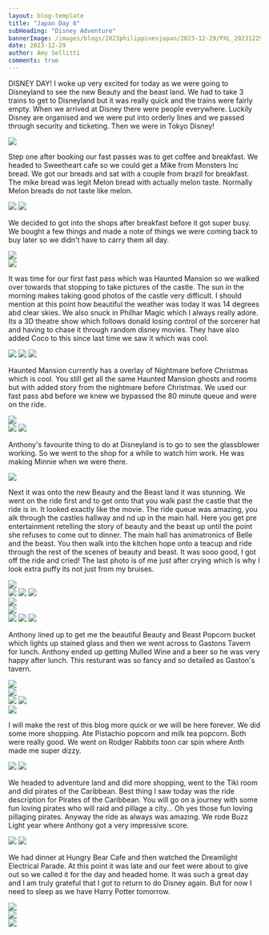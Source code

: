 ```yaml
---
layout: blog-template
title: "Japan Day 6"
subHeading: "Disney Adventure"
bannerImage: /images/blogs/2023philippinesjapan/2023-12-29/PXL_20231229_013423632_1.jpg_compressed.JPEG
date: 2023-12-29
author: Amy Sellitti
comments: true
---
```


DISNEY DAY! I woke up very excited for today as we were going to Disneyland to see the new Beauty and the beast land. We had to take 3 trains to get to Disneyland but it was really quick and the trains were fairly empty. When we arrived at Disney there were people everywhere. Luckily Disney are organised and we were put into orderly lines and we passed through security and ticketing. Then we were in Tokyo Disney!

<div class="center-image"><img src="/images/blogs/2023philippinesjapan/2023-12-29/PXL_20231228_235045522.jpg_compressed.JPEG" /></div>

Step one after booking our fast passes was to get coffee and breakfast. We headed to Sweetheart cafe so we could get a Mike from Monsters Inc bread. We got our breads and sat with a couple from brazil for breakfast. The mike bread was legit Melon bread with actually melon taste. Normally Melon breads do not taste like melon. 

<div class="grid-2c">
  <img src="/images/blogs/2023philippinesjapan/2023-12-29/PXL_20231229_002710691.jpg_compressed.JPEG"/>
  <img src="/images/blogs/2023philippinesjapan/2023-12-29/PXL_20231229_002719634.MP.jpg_compressed.JPEG"/>
</div>

We decided to got into the shops after breakfast before it got super busy. We bought a few things and made a note of things we were coming back to buy later so we didn't have to carry them all day.

<div class="center-image"><img src="/images/blogs/2023philippinesjapan/2023-12-29/PXL_20231229_011149662.MP.jpg_compressed.JPEG" /></div>
<div class="center-image"><img src="/images/blogs/2023philippinesjapan/2023-12-29/PXL_20231229_011311347.MP.jpg_compressed.JPEG" /></div>

It was time for our first fast pass which was Haunted Mansion so we walked over towards that stopping to take pictures of the castle. The sun in the morning makes taking good photos of the castle very difficult. I should mention at this point how beautiful the weather was today it was 14 degrees abd clear skies. We also snuck in Philhar Magic which I always really adore. Its a 3D theatre show which follows donald losing control of the sorcerer hat and having to chase it through random disney movies. They have also added Coco to this since last time we saw it which was cool. 

<div class="grid-1l-2w">
  <img src="/images/blogs/2023philippinesjapan/2023-12-29/PXL_20231229_022122532.MP.jpg_compressed.JPEG"/>
  <img src="/images/blogs/2023philippinesjapan/2023-12-29/PXL_20231229_013423632_1.jpg_compressed.JPEG"/>
  <img src="/images/blogs/2023philippinesjapan/2023-12-29/PXL_20231229_020020521.jpg_compressed.JPEG"/>
</div>

Haunted Mansion currently has a overlay of Nightmare before Christmas which is cool. You still get all the same Haunted Mansion ghosts and rooms but with added story from the nightmare before Christmas. We used our fast pass abd before we knew we bypassed the 80 minute queue and were on the ride. 

<div class="center-image"><img src="/images/blogs/2023philippinesjapan/2023-12-29/PXL_20231229_023543101.jpg_compressed.JPEG" /></div>
<div class="grid-2c">
  <img src="/images/blogs/2023philippinesjapan/2023-12-29/PXL_20231229_022423554.jpg_compressed.JPEG"/>
  <img src="/images/blogs/2023philippinesjapan/2023-12-29/PXL_20231229_023824480.MP.jpg_compressed.JPEG"/>
</div>

Anthony's favourite thing to do at Disneyland is to go to see the glassblower working. So we went to the shop for a while to watch him work. He was making Minnie when we were there. 

<div class="center-image"><img src="/images/blogs/2023philippinesjapan/2023-12-29/PXL_20231229_024721475.jpg_compressed.JPEG" /></div>

Next it was onto the new Beauty and the Beast land it was stunning. We went on the ride first and to get onto that you walk past the castle that the ride is in. It looked exactly like the movie. The ride queue was amazing, you alk through the castles hallway and nd up in the main hall. Here you get pre entertainment retelling the story of beauty and the beast up until the point she refuses to come out to dinner. The main hall has animatronics of Belle and the beast. You then walk into the kitchen hope onto a teacup and ride through the rest of the scenes of beauty and beast. It was sooo good, I got off the ride and cried! The last photo is of me just after crying which is why I look extra puffy its not just from my bruises. 

<div class="center-image"><img src="/images/blogs/2023philippinesjapan/2023-12-29/PXL_20231229_031648637.jpg_compressed.JPEG" /></div>
<div class="grid-3c">
  <img src="/images/blogs/2023philippinesjapan/2023-12-29/PXL_20231229_030422931.jpg_compressed.JPEG"/>
  <img src="/images/blogs/2023philippinesjapan/2023-12-29/PXL_20231229_030603112.jpg_compressed.JPEG"/>
  <img src="/images/blogs/2023philippinesjapan/2023-12-29/PXL_20231229_033309986.jpg_compressed.JPEG"/>
</div>
<div class="center-image"><img src="/images/blogs/2023philippinesjapan/2023-12-29/PXL_20231229_033100929.jpg_compressed.JPEG" /></div>
<div class="center-image"><img src="/images/blogs/2023philippinesjapan/2023-12-29/PXL_20231229_032232870.MP.jpg_compressed.JPEG" /></div>
<div class="grid-1l-2w">
  <img src="/images/blogs/2023philippinesjapan/2023-12-29/PXL_20231229_034040593.jpg_compressed.JPEG"/>
  <img src="/images/blogs/2023philippinesjapan/2023-12-29/PXL_20231229_033703364.MP.jpg_compressed.JPEG"/>
  <img src="/images/blogs/2023philippinesjapan/2023-12-29/PXL_20231229_033750317.MP.jpg_compressed.JPEG"/>
</div>

Anthony lined up to get me the beautiful Beauty and Beast Popcorn bucket which lights up stained glass and then we went across to Gastons Tavern for lunch. Anthony ended up getting Mulled Wine and a beer so he was very happy after lunch. This resturant was so fancy and so detailed as Gaston's tavern.

<div class="center-image"><img src="/images/blogs/2023philippinesjapan/2023-12-29/PXL_20231229_040256046.MP.jpg_compressed.JPEG" /></div>
<div class="center-image"><img src="images/blogs/2023philippinesjapan/2023-12-29/PXL_20231229_041348470.jpg_compressed.JPEG" /></div>
<div class="grid-2c">
  <img src="/images/blogs/2023philippinesjapan/2023-12-29/PXL_20231229_041457312.jpg_compressed.JPEG"/>
  <img src="/images/blogs/2023philippinesjapan/2023-12-29/PXL_20231229_051120840.jpg_compressed.JPEG"/>
</div>
<div class="center-image"><img src="/images/blogs/2023philippinesjapan/2023-12-29/PXL_20231229_045635764.jpg_compressed.JPEG" /></div>

I will make the rest of this blog more quick or we will be here forever. We did some more shopping. Ate Pistachio popcorn and milk tea popcorn. Both were really good. We went on Rodger Rabbits toon car spin where Anth made me super dizzy. 

<div class="grid-2c">
  <img src="/images/blogs/2023philippinesjapan/2023-12-29/PXL_20231229_051607129.jpg_compressed.JPEG"/>
  <img src="/images/blogs/2023philippinesjapan/2023-12-29/PXL_20231229_053011337.jpg_compressed.JPEG"/>
</div>

We headed to adventure land and did more shopping, went to the Tiki room and did pirates of the Caribbean. Best thing I saw today was the ride description for Pirates of the Caribbean. You will go on a journey with some fun loving pirates who will raid and pillage a city... Oh yes those fun loving pillaging pirates. Anyway the ride as always was amazing. We rode Buzz Light year where Anthony got a very impressive score. 

<div class="grid-2c">
  <img src="/images/blogs/2023philippinesjapan/2023-12-29/PXL_20231229_071256179.jpg_compressed.JPEG"/>
  <img src="/images/blogs/2023philippinesjapan/2023-12-29/PXL_20231229_081647768.jpg_compressed.JPEG"/>
</div>

We had dinner at Hungry Bear Cafe and then watched the Dreamlight Electrical Parade. At this point it was late and our feet were about to give out so we called it for the day and headed home. It was such a great day and I am truly grateful that I got to return to do Disney again. But for now I need to sleep as we have Harry Potter tomorrow. 

<div class="center-image"><img src="/images/blogs/2023philippinesjapan/2023-12-29/PXL_20231229_090227651.jpg_compressed.JPEG" /></div>
<div class="center-image"><img src="/images/blogs/2023philippinesjapan/2023-12-29/PXL_20231229_093533181.jpg_compressed.JPEG" /></div>
<div class="center-image"><img src="/images/blogs/2023philippinesjapan/2023-12-29/PXL_20231229_095419767.jpg_compressed.JPEG" /></div>
